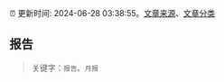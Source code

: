 :alarm_clock: 更新时间: 2024-06-28 03:38:55。[文章来源](/README.md)、[文章分类](/TAGS.md)

## 报告


> 关键字：`报告`、`月报`




